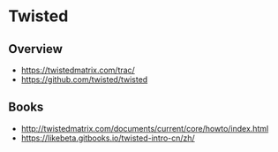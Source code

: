 # Twisted

## Overview

- https://twistedmatrix.com/trac/
- https://github.com/twisted/twisted

## Books

- http://twistedmatrix.com/documents/current/core/howto/index.html
- https://likebeta.gitbooks.io/twisted-intro-cn/zh/

